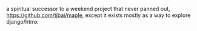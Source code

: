 a spiritual successor to a weekend project that never panned out, https://github.com/tjbai/maple,
except it exists mostly as a way to explore django/htmx
